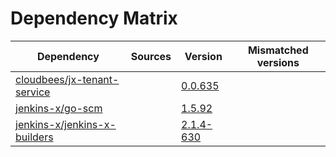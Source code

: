 # Dependency Matrix

Dependency | Sources | Version | Mismatched versions
---------- | ------- | ------- | -------------------
[cloudbees/jx-tenant-service](https://github.com/cloudbees/jx-tenant-service) |  | [0.0.635](https://github.com/cloudbees/jx-tenant-service/releases/tag/v0.0.635) | 
[jenkins-x/go-scm](https://github.com/jenkins-x/go-scm) |  | [1.5.92]() | 
[jenkins-x/jenkins-x-builders](https://github.com/jenkins-x/jenkins-x-builders) |  | [2.1.4-630]() | 
